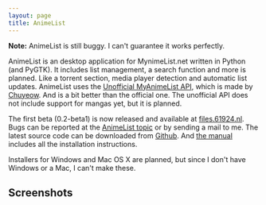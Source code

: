 ```yaml
---
layout: page
title: AnimeList
---
```


**Note:** AnimeList is still buggy. I can't guarantee it works perfectly.

AnimeList is an desktop application for MynimeList.net written in Python (and
PyGTK). It includes list management, a search function and more is planned.
Like a torrent section, media player detection and automatic list updates.
AnimeList uses the [Unofficial MyAnimeList API][], which is made by [Chuyeow][].
And is a bit better than the official one. The unofficial API does not include
support for mangas yet, but it is planned.

The first beta (0.2-beta1) is now released and available at
[files.61924.nl][animelist_dowload]. Bugs can be reported at the
[AnimeList topic][umal_topic] or by sending a mail to me. The latest source
code can be downloaded from [Github][]. And [the manual][manual] includes all
the installation instructions.

Installers for Windows and Mac OS X are planned, but since I don't have Windows
or a Mac, I can't make these.


## Screenshots

<a class="jsimgbox" href="{{ site.cdn }}/img/animelist/anime_list.png"><img src="{{ site.cdn }}/img/animelist/thumb_anime_list.png" alt="" /></a>
<a class="jsimgbox" href="{{ site.cdn }}/img/animelist/move_anime.png"><img src="{{ site.cdn }}/img/animelist/thumb_move_anime.png" alt="" /></a>
<a class="jsimgbox" href="{{ site.cdn }}/img/animelist/add_via_search.png"><img src="{{ site.cdn }}/img/animelist/thumb_add_via_search.png" alt="" /></a>

<a class="jsimgbox" href="{{ site.cdn }}/img/animelist/view_anime_information.png"><img src="{{ site.cdn }}/img/animelist/thumb_view_anime_information.png" alt="" /></a>
<a class="jsimgbox" href="{{ site.cdn }}/img/animelist/settings.png"><img src="{{ site.cdn }}/img/animelist/thumb_settings.png" alt="" /></a>
<a class="jsimgbox" href="{{ site.cdn }}/img/animelist/about.png"><img src="{{ site.cdn }}/img/animelist/thumb_about.png" alt="" /></a>


 [Github]: http://github.com/FSX/animelist
 [umal_topic]: http://myanimelist.net/forum/?topicid=115762
 [animelist_dowload]: http://files.61924.nl/animelist/
 [MynimeList]: http://myanimelist.net/
 [Unofficial MyAnimeList API]: http://mal-api.com/
 [Chuyeow]: http://github.com/chuyeow/myanimelist-api
 [manual]: /documents/animelist-manual.html

